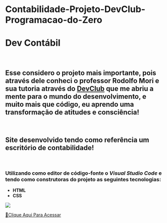 # Contabilidade-Projeto-DevClub-Programacao-do-Zero
<h1>Dev Contábil</h1>
<br>
<h2>Esse considero o projeto mais importante, pois através dele conheci o professor Rodolfo Mori e sua tutoria através do <a href="https://rodolfomori.com.br/devclub">DevClub</a> que me abriu a mente para o mundo do desenvolvimento, e muito mais que código, eu aprendo uma transformação de atitudes e consciência!</h2>
<br>
<h2>Site desenvolvido tendo como referência um escritório de contabilidade!</h2>
<br>
<h3>Utilizando como editor de código-fonte o <i>Visual Studio Code</i> e tendo como construtoras do projeto as seguintes tecnologias:</h3>
<ul>
<li><b>HTML</b></li>
<li><b>CSS</b></li>
</ul>


<img src="https://github.com/ViniFerAlbuquerque/Contabilidade-Projeto-DevClub-Programacao-do-Zero/blob/master/Captura%20de%20tela%202022-09-16%20222644.png?raw=true">


[🔗Clique Aqui Para Acessar](https://viniferalbuquerque-contabilidade.netlify.app)
